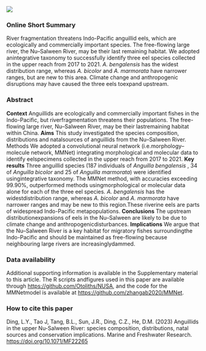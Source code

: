 
[![](https://img.shields.io/badge/DOI-10.1071/MF22265-blue.svg)](https://doi.org/10.1071/MF22265)

### Online Short Summary
River fragmentation threatens Indo-Pacific anguillid eels, which are ecologically and commercially important species. The free-flowing large river, the Nu–Salween River, may be their last remaining habitat. We adopted anintegrative taxonomy to successfully identify three eel species collected in the upper reach from 2017 to 2021.
*A. bengalensis* has the widest distribution range, whereas *A. bicolor* and *A. marmorata* have narrower ranges, but are new to this area. Climate change and anthropogenic disruptions may have caused the three eels toexpand upstream.

### Abstract

**Context** Anguillids are ecologically and commercially important fishes in the Indo-Pacific, but riverfragmentation threatens their populations. The free-flowing large river, Nu–Salween River, may be their lastremaining habitat within China. **Aims** This study investigated the species composition, distributions and natalsources of anguillids from the Nu–Salween River. Methods We adopted a convolutional neural network (i.e.morphology–molecule network, MMNet) integrating morphological and molecular data to identify eelspecimens collected in the upper reach from 2017 to 2021. **Key results** Three anguillid species (187 individuals of *Anguilla bengalensis* , 34 of
*Anguilla bicolor* and 25 of *Anguilla marmorata*) were identified usingintegrative taxonomy. The MMNet method, with accuracies exceeding 99.90%, outperformed methods usingmorphological or molecular data alone for each of the three eel species. *A. bengalensis* has the widestdistribution range, whereas *A. bicolor* and *A. marmorata*
have narrower ranges and may be new to this region.These riverine eels are parts of widespread Indo-Pacific metapopulations. **Conclusions** The upstream distributionexpansions of eels in the Nu–Salween are likely to be due to climate change and anthropogenicdisturbances. **Implications** We argue that the Nu–Salween River is a key habitat for migratory fishes surroundingthe Indo-Pacific and should be maintained as free-flowing because neighbouring large rivers are increasinglydammed.

### Data availability
Additional supporting information is available in the Supplementary material to this article. The R scripts andfigures used in this paper are available through https://github.com/Otoliths/NUSA, and the code for the MMNetmodel is available at
https://github.com/zhangab2020/MMNet.


### How to cite this paper

Ding, L.Y., Tao J, Tang, B.L., Sun, J.R., Ding, C.Z., He, D.M. (2023) Anguillids in the upper Nu-Salween River: species composition, distributions, natal sources and conservation implications. Marine and Freshwater Research. https://doi.org/10.1071/MF22265
